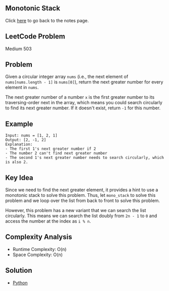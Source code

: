 ## Monotonic Stack
Click [here](../notes.md) to go back to the notes page.

## LeetCode Problem
Medium 503

## Problem
Given a circular integer array `nums` (i.e., the next element of `nums[nums.length - 1]` is `nums[0]`), return the next greater number for every element in `nums`.

The next greater number of a number `x` is the first greater number to its traversing-order next in the array, which means you could search circularly to find its next greater number. If it doesn't exist, return `-1` for this number.

## Example
```
Input: nums = [1, 2, 1]
Output: [2, -1, 2]
Explanation:
- The first 1's next greater number if 2
- The number 2 can't find next greater number
- The second 1's next greater number needs to search circularly, which is also 2.
```

## Key Idea
Since we need to find the next greater element, it provides a hint to use a monotonic stack to solve this problem. Thus, let `mono_stack` to solve this problem and we loop over the list from back to front to solve this problem.

However, this problem has a new variant that we can search the list circularly. This means we can search the list doubly from `2n - 1` to `0` and access the number at the index as `i % n`.

## Complexity Analysis
- Runtime Complexity: O(n)
- Space Complexity: O(n)

## Solution
- [Python](./solution.py)
